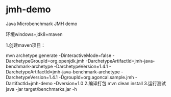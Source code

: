 # jmh-demo
Java Microbenchmark JMH demo

环境windows+jdk8+maven

1.创建maven项目：

mvn archetype:generate -DinteractiveMode=false -DarchetypeGroupId=org.openjdk.jmh  -DarchetypeArtifactId=jmh-java-benchmark-archetype -DarchetypeVersion=1.4.1 -DarchetypeArtifactId=jmh-java-benchmark-archetype -DarchetypeVersion=1.4.1 -DgroupId=org.agoncal.sample.jmh -DartifactId=jmh-demo -Dversion=1.0
2.编译打包
 mvn clean install
 3.运行测试
 java -jar target/benchmarks.jar -h

